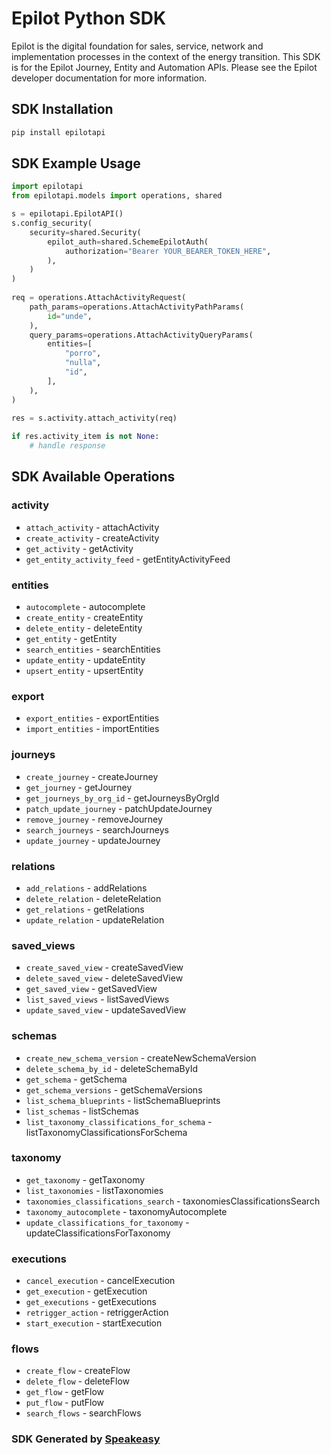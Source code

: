 # Epilot Python SDK 

Epilot is the digital foundation for sales, service, network and implementation processes in the context of the energy transition. This SDK is for the Epilot Journey, Entity and Automation APIs. Please see the Epilot developer documentation for more information.

<!-- Start SDK Installation -->
## SDK Installation

```bash
pip install epilotapi
```
<!-- End SDK Installation -->

## SDK Example Usage
<!-- Start SDK Example Usage -->
```python
import epilotapi
from epilotapi.models import operations, shared

s = epilotapi.EpilotAPI()
s.config_security(
    security=shared.Security(
        epilot_auth=shared.SchemeEpilotAuth(
            authorization="Bearer YOUR_BEARER_TOKEN_HERE",
        ),
    )
)
   
req = operations.AttachActivityRequest(
    path_params=operations.AttachActivityPathParams(
        id="unde",
    ),
    query_params=operations.AttachActivityQueryParams(
        entities=[
            "porro",
            "nulla",
            "id",
        ],
    ),
)
    
res = s.activity.attach_activity(req)

if res.activity_item is not None:
    # handle response
```
<!-- End SDK Example Usage -->

<!-- Start SDK Available Operations -->
## SDK Available Operations


### activity

* `attach_activity` - attachActivity
* `create_activity` - createActivity
* `get_activity` - getActivity
* `get_entity_activity_feed` - getEntityActivityFeed

### entities

* `autocomplete` - autocomplete
* `create_entity` - createEntity
* `delete_entity` - deleteEntity
* `get_entity` - getEntity
* `search_entities` - searchEntities
* `update_entity` - updateEntity
* `upsert_entity` - upsertEntity

### export

* `export_entities` - exportEntities
* `import_entities` - importEntities

### journeys

* `create_journey` - createJourney
* `get_journey` - getJourney
* `get_journeys_by_org_id` - getJourneysByOrgId
* `patch_update_journey` - patchUpdateJourney
* `remove_journey` - removeJourney
* `search_journeys` - searchJourneys
* `update_journey` - updateJourney

### relations

* `add_relations` - addRelations
* `delete_relation` - deleteRelation
* `get_relations` - getRelations
* `update_relation` - updateRelation

### saved_views

* `create_saved_view` - createSavedView
* `delete_saved_view` - deleteSavedView
* `get_saved_view` - getSavedView
* `list_saved_views` - listSavedViews
* `update_saved_view` - updateSavedView

### schemas

* `create_new_schema_version` - createNewSchemaVersion
* `delete_schema_by_id` - deleteSchemaById
* `get_schema` - getSchema
* `get_schema_versions` - getSchemaVersions
* `list_schema_blueprints` - listSchemaBlueprints
* `list_schemas` - listSchemas
* `list_taxonomy_classifications_for_schema` - listTaxonomyClassificationsForSchema

### taxonomy

* `get_taxonomy` - getTaxonomy
* `list_taxonomies` - listTaxonomies
* `taxonomies_classifications_search` - taxonomiesClassificationsSearch
* `taxonomy_autocomplete` - taxonomyAutocomplete
* `update_classifications_for_taxonomy` - updateClassificationsForTaxonomy

### executions

* `cancel_execution` - cancelExecution
* `get_execution` - getExecution
* `get_executions` - getExecutions
* `retrigger_action` - retriggerAction
* `start_execution` - startExecution

### flows

* `create_flow` - createFlow
* `delete_flow` - deleteFlow
* `get_flow` - getFlow
* `put_flow` - putFlow
* `search_flows` - searchFlows
<!-- End SDK Available Operations -->

### SDK Generated by [Speakeasy](https://docs.speakeasyapi.dev/docs/using-speakeasy/client-sdks)
